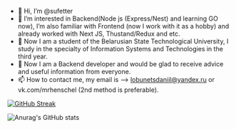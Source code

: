 - 👋 Hi, I’m @sufetter
- 👀 I’m interested in Backend(Node js (Express/Nest) and learning GO now),
  I’m also familiar with Frontend (now I work with it as a hobby) and already worked with Next JS, Thustand/Redux and etc.
- 🌱 Now I am a student of the Belarusian State Technological University, I study in the specialty of Information Systems and Technologies in the third year.
- 💞️ Now I am a Backend developer and would be glad to receive advice and useful information from everyone.
- 📫 How to contact me, my email is --> lobunetsdaniil@yandex.ru or vk.com/mrhenschel (2nd method is preferable).

[![GitHub Streak](https://streak-stats.demolab.com?user=sufetter&theme=nightowl&hide_border=true)](https://git.io/streak-stats)

![Anurag's GitHub stats](https://github-readme-stats.vercel.app/api?username=sufetter&show_icons=true&theme=tokyonight&hide_border=true)
